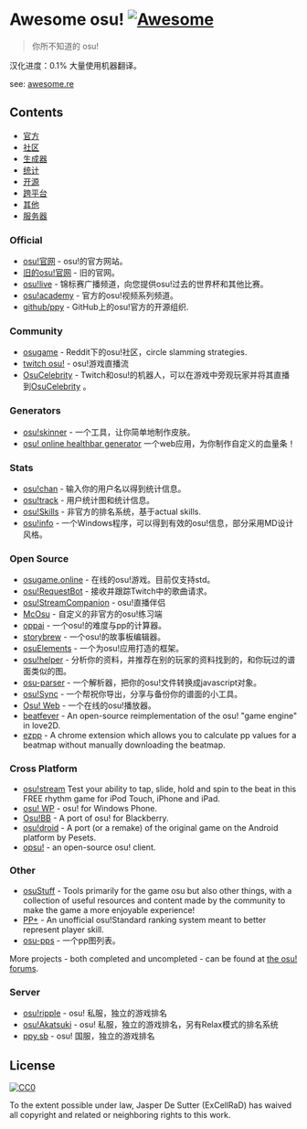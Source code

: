 # Awesome osu! [![Awesome](https://cdn.rawgit.com/sindresorhus/awesome/d7305f38d29fed78fa85652e3a63e154dd8e8829/media/badge.svg)](https://github.com/sindresorhus/awesome)
 
> 你所不知道的 osu!

汉化进度：0.1%
大量使用机器翻译。

see: [awesome.re](https://awesome.re)

## Contents
- [官方](#official)
- [社区](#community)
- [生成器](#generators)
- [统计](#stats)
- [开源](#open-source)
- [跨平台](#cross-platform)
- [其他](#other)
- [服务器](#server)

### Official
- [osu!官网](https://osu.ppy.sh) - osu!的官方网站。
- [旧的osu!官网](https://old.ppy.sh) - 旧的官网。
- [osu!live](https://www.youtube.com/channel/UC04QGgpwL5b53HbMCi4TB7A) - 锦标赛广播频道，向您提供osu!过去的世界杯和其他比赛。
- [osu!academy](https://www.youtube.com/user/osuacademy) - 官方的osu!视频系列频道。
- [github/ppy](https://github.com/ppy/) - GitHub上的osu!官方的开源组织.

### Community
- [osugame](https://www.reddit.com/r/osugame/) - Reddit下的osu!社区，circle slamming strategies.
- [twitch osu!](https://www.twitch.tv/directory/game/osu!) - osu!游戏直播流
- [OsuCelebrity](https://www.twitch.tv/osucelebrity) - Twitch和osu!的机器人，可以在游戏中旁观玩家并将其直播到[OsuCelebrity](https://twitch.tv/OsuCelebrity) 。
### Generators
- [osu!skinner](https://osuskinner.com/) - 一个工具，让你简单地制作皮肤。
- [osu! online healthbar generator](https://agube.lu/generator/) 一个web应用，为你制作自定义的血量条！

### Stats
- [osu!chan](https://syrin.me/osuchan/) - 输入你的用户名以得到统计信息。
- [osu!track](https://ameobea.me/osutrack/) - 用户统计图和统计信息。
- [osu!Skills](https://osuskills.tk/) - 非官方的排名系统，基于actual skills.
- [osu!info](https://github.com/GreenTurtwig/osu-info) - 一个Windows程序，可以得到有效的osu!信息，部分采用MD设计风格。

### Open Source
- [osugame.online](https://github.com/111116/osu) - 在线的osu!游戏。目前仅支持std。
- [osu!RequestBot](https://github.com/RedbackThomson/OsuRequestBot) - 接收并跟踪Twitch中的歌曲请求。
- [osu!StreamCompanion](https://github.com/Piotrekol/StreamCompanion) - osu!直播伴侣
- [McOsu](https://github.com/McKay42/McOsu) - 自定义的非官方的osu!练习端
- [oppai](https://github.com/Francesco149/oppai) - 一个osu!的难度与pp的计算器。
- [storybrew](https://github.com/Damnae/storybrew) - 一个osu!的故事板编辑器。
- [osuElements](https://github.com/ExCellRaD/osuElements) - 一个为osu!应用打造的框架。
- [osu!helper](http://www.tyrrrz.me/projects/?id=osuhelper) - 分析你的资料，并推荐在别的玩家的资料找到的，和你玩过的谱面类似的图。
- [osu-parser](https://github.com/nojhamster/osu-parser) - 一个解析器，把你的osu!文件转换成javascript对象。
- [osu!Sync](https://osu.ppy.sh/forum/t/270446/) - 一个帮祝你导出，分享与备份你的谱面的小工具。
- [Osu! Web](https://drewdevault.com/osuweb/) - 一个在线的osu!播放器。
- [beatfever](https://github.com/Sulunia/beatfever) - An open-source reimplementation of the osu! "game engine" in love2D.
- [ezpp](https://github.com/oamaok/ezpp) - A chrome extension which allows you to calculate pp values for a beatmap without manually downloading the beatmap.

### Cross Platform
- [osu!stream](https://osustream.com/) Test your ability to tap, slide, hold and spin to the beat in this FREE rhythm game for iPod Touch, iPhone and iPad.
- [osu! WP](https://www.microsoft.com/nl-nl/store/p/osu-wp/9wzdncrfhxvj) - osu! for Windows Phone.
- [Osu!BB](https://osu.ppy.sh/forum/t/130589) - A port of osu! for Blackberry.
- [osu!droid](https://osu.ppy.sh/forum/t/62680) - A port (or a remake) of the original game on the Android platform by Pesets.
- [opsu!](http://itdelatrisu.github.io/opsu/) - an open-source osu! client.

### Other
- [osuStuff](https://www.osustuff.org/) - Tools primarily for the game osu but also other things, with a collection of useful resources and content made by the community to make the game a more enjoyable experience!
- [PP+](https://syrin.me/pp+/) - An unofficial osu!Standard ranking system meant to better represent player skill.
- [osu-pps](https://grumd.github.io/osu-pps/) - 一个pp图列表。

More projects - both completed and uncompleted - can be found at [the osu! forums](https://osu.ppy.sh/forum/2).

### Server
- [osu!ripple](https://ripple.moe/) - osu! 私服，独立的游戏排名
- [osu!Akatsuki](https://akatsuki.pw/) - osu! 私服，独立的游戏排名，另有Relax模式的排名系统
- [ppy.sb](https://osu.ppy.sb/) - osu! 国服，独立的游戏排名

## License

[![CC0](http://mirrors.creativecommons.org/presskit/buttons/88x31/svg/cc-zero.svg)](https://creativecommons.org/publicdomain/zero/1.0/)

To the extent possible under law, Jasper De Sutter (ExCellRaD) has waived all copyright and related or neighboring rights to this work.

